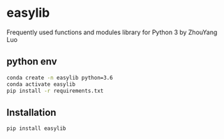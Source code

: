 # easylib
Frequently used functions and modules library for Python 3 by ZhouYang Luo

## python env

```bash
conda create -n easylib python=3.6
conda activate easylib
pip install -r requirements.txt
```

## Installation

```bash
pip install easylib
```

